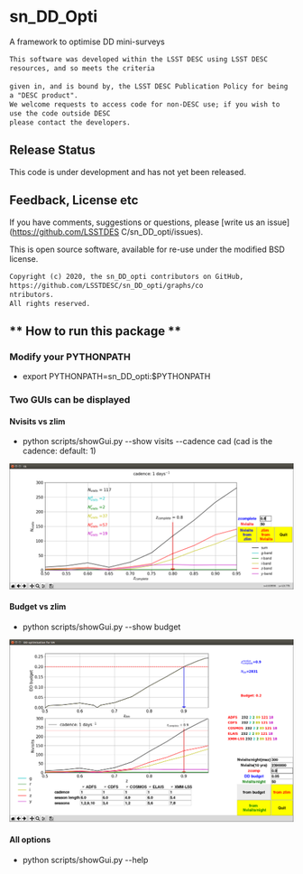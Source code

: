 # sn_DD_Opti

A framework to optimise DD mini-surveys

```
This software was developed within the LSST DESC using LSST DESC resources, and so meets the criteria
 
given in, and is bound by, the LSST DESC Publication Policy for being a "DESC product". 
We welcome requests to access code for non-DESC use; if you wish to use the code outside DESC 
please contact the developers.

```
## Release Status

This code is under development and has not yet been released.



## Feedback, License etc

If you have comments, suggestions or questions, please [write us an issue](https://github.com/LSSTDES
C/sn_DD_opti/issues).

This is open source software, available for re-use under the modified BSD license.

```
Copyright (c) 2020, the sn_DD_opti contributors on GitHub, https://github.com/LSSTDESC/sn_DD_opti/graphs/co
ntributors.
All rights reserved.
```

## ** How to run this package **

### Modify your PYTHONPATH
- export PYTHONPATH=sn_DD_opti:$PYTHONPATH

### Two GUIs can be displayed
#### Nvisits vs zlim

- python scripts/showGui.py --show visits --cadence cad (cad is the cadence: default: 1)

![Image description](docs/Nvisits_z.png)

#### Budget vs zlim

- python scripts/showGui.py --show budget

![Image description](docs/budget_z.png)

#### All options
- python scripts/showGui.py --help
